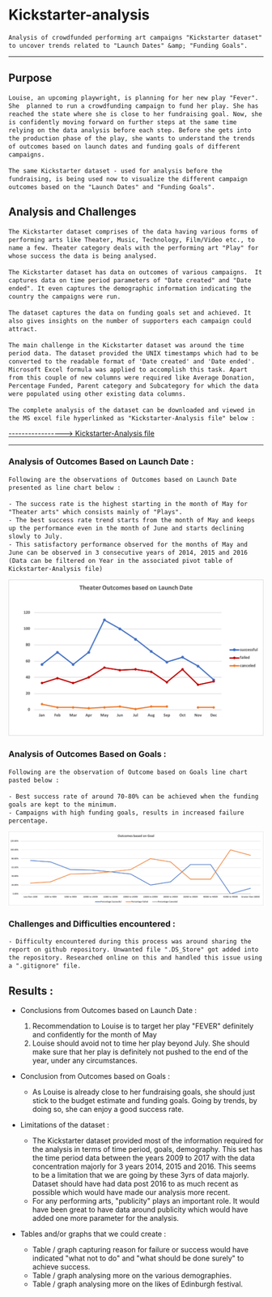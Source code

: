 # **Kickstarter-analysis**
    Analysis of crowdfunded performing art campaigns "Kickstarter dataset" to uncover trends related to "Launch Dates" &amp; "Funding Goals".
---
## Purpose
    Louise, an upcoming playwright, is planning for her new play "Fever". She  planned to run a crowdfunding campaign to fund her play. She has reached the state where she is close to her fundraising goal. Now, she is confidently moving forward on further steps at the same time relying on the data analysis before each step. Before she gets into the production phase of the play, she wants to understand the trends of outcomes based on launch dates and funding goals of different campaigns.

    The same Kickstarter dataset - used for analysis before the fundraising, is being used now to visualize the different campaign outcomes based on the "Launch Dates" and "Funding Goals". 

## **Analysis and Challenges**
    The Kickstarter dataset comprises of the data having various forms of performing arts like Theater, Music, Technology, Film/Video etc., to name a few. Theater category deals with the performing art "Play" for whose success the data is being analysed. 
    
    The Kickstarter dataset has data on outcomes of various campaigns.  It captures data on time period parameters of "Date created" and "Date ended". It even captures the demographic information indicating the country the campaigns were run. 

    The dataset captures the data on funding goals set and achieved. It also gives insights on the number of supporters each campaign could attract.

    The main challenge in the Kickstarter dataset was around the time period data. The dataset provided the UNIX timestamps which had to be converted to the readable format of 'Date created' and 'Date ended'. Microsoft Excel formula was applied to accomplish this task. Apart from this couple of new columns were required like Average Donation, Percentage Funded, Parent category and Subcategory for which the data were populated using other existing data columns.

    The complete analysis of the dataset can be downloaded and viewed in the MS excel file hyperlinked as "Kickstarter-Analysis file" below : 
<a href="https://github.com/VinuthaBS/Kickstarter-analysis/blob/main/Kickstarter_Challenge.xlsx.zip">-----------------> Kickstarter-Analysis file</a>

---
### Analysis of **Outcomes Based on Launch Date :**

    Following are the observations of Outcomes based on Launch Date presented as line chart below :

    - The success rate is the highest starting in the month of May for "Theater arts" which consists mainly of "Plays".
    - The best success rate trend starts from the month of May and keeps up the performance even in the month of June and starts declining slowly to July.
    - This satisfactory performance observed for the months of May and June can be observed in 3 consecutive years of 2014, 2015 and 2016 (Data can be filtered on Year in the associated pivot table of Kickstarter-Analysis file)  

<img src = "Resources/Theater_Outcomes_vs_Launch.png"></img>

### Analysis of **Outcomes Based on Goals :**

    Following are the observation of Outcome based on Goals line chart pasted below :

    - Best success rate of around 70-80% can be achieved when the funding goals are kept to the minimum.
    - Campaigns with high funding goals, results in increased failure percentage. 

<img src = "Resources/Outcomes_vs_Goals.png"></img>

### Challenges and Difficulties encountered :

    - Difficulty encountered during this process was around sharing the report on github repository. Unwanted file ".DS_Store" got added into the repository. Researched online on this and handled this issue using a ".gitignore" file.

## **Results :**

- Conclusions from Outcomes based on Launch Date :

    1) Recommendation to Louise is to target her play "FEVER" definitely and confidently for the month of May
    2) Louise should avoid not to time her play beyond July. She should make sure that her play is definitely not pushed to the end of the year, under any circumstances.

- Conclusion from Outcomes based on Goals :
    - As Louise is already close to her fundraising goals, she should just stick to the budget estimate and funding goals. Going by trends, by doing so, she can enjoy a good success rate.

- Limitations of the dataset :

    - The Kickstarter dataset provided most of the information required for the analysis in terms of time period, goals, demography. This set has the time period data between the years 2009 to 2017 with the data concentration majorly for 3 years 2014, 2015 and 2016. This seems to be a limitation that we are going by these 3yrs of data majorly. Dataset should have had data post 2016 to as much recent as possible which would have made our analysis more recent. 
    - For any performing arts, "publicity" plays an important role. It would have been great to have data around publicity which would have added one more parameter for the analysis.

- Tables and/or graphs that we could create :

    - Table / graph capturing reason for failure or success would have indicated "what not to do" and "what should be done surely" to achieve success.
    - Table / graph analysing more on the various demographies.
    - Table / graph analysing more on the likes of Edinburgh festival. 
